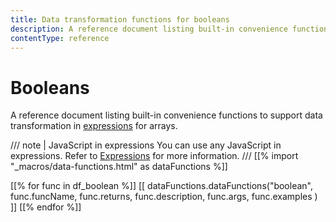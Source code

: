 ```yaml
---
title: Data transformation functions for booleans
description: A reference document listing built-in convenience functions to support data transformation in expressions for booleans.
contentType: reference
---
```


# Booleans

A reference document listing built-in convenience functions to support data transformation in [expressions](/glossary.md#expression-n8n) for arrays.

/// note | JavaScript in expressions
You can use any JavaScript in expressions. Refer to [Expressions](/code/expressions.md) for more information.
///
[[% import "_macros/data-functions.html" as dataFunctions %]]

[[% for func in df_boolean %]]
[[ dataFunctions.dataFunctions("boolean", func.funcName, func.returns, func.description, func.args, func.examples ) ]]
[[% endfor %]]
